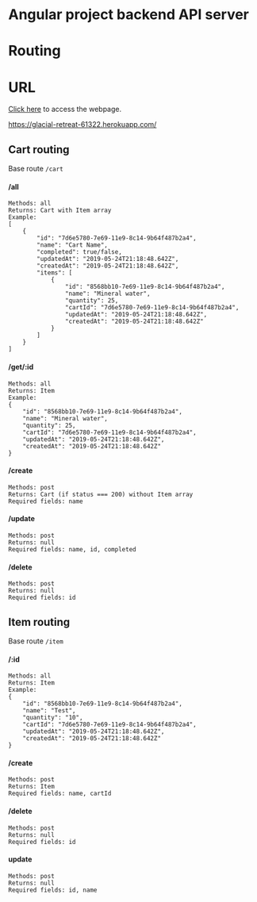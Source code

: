 # Angular project backend API server

# Routing

# URL

[Click here](https://glacial-retreat-61322.herokuapp.com/cart/all) to access the webpage.

https://glacial-retreat-61322.herokuapp.com/

## Cart routing

Base route ```/cart```

#### /all
```
Methods: all
Returns: Cart with Item array
Example:
[
    {
        "id": "7d6e5780-7e69-11e9-8c14-9b64f487b2a4",
        "name": "Cart Name",
        "completed": true/false,
        "updatedAt": "2019-05-24T21:18:48.642Z",
        "createdAt": "2019-05-24T21:18:48.642Z",
        "items": [
            {
                "id": "8568bb10-7e69-11e9-8c14-9b64f487b2a4",
                "name": "Mineral water",
                "quantity": 25,
                "cartId": "7d6e5780-7e69-11e9-8c14-9b64f487b2a4",
                "updatedAt": "2019-05-24T21:18:48.642Z",
                "createdAt": "2019-05-24T21:18:48.642Z"
            }
        ]
    }
]
```

#### /get/:id
```
Methods: all
Returns: Item
Example:
{
    "id": "8568bb10-7e69-11e9-8c14-9b64f487b2a4",
    "name": "Mineral water",
    "quantity": 25,
    "cartId": "7d6e5780-7e69-11e9-8c14-9b64f487b2a4",
    "updatedAt": "2019-05-24T21:18:48.642Z",
    "createdAt": "2019-05-24T21:18:48.642Z"
}
```

#### /create
```
Methods: post
Returns: Cart (if status === 200) without Item array
Required fields: name
```

#### /update
```
Methods: post
Returns: null
Required fields: name, id, completed
```

#### /delete
```
Methods: post
Returns: null
Required fields: id
```

## Item routing

Base route ```/item```

#### /:id

```
Methods: all
Returns: Item
Example:
{
    "id": "8568bb10-7e69-11e9-8c14-9b64f487b2a4",
    "name": "Test",
    "quantity": "10",
    "cartId": "7d6e5780-7e69-11e9-8c14-9b64f487b2a4",
    "updatedAt": "2019-05-24T21:18:48.642Z",
    "createdAt": "2019-05-24T21:18:48.642Z"
}
```

#### /create

```
Methods: post
Returns: Item
Required fields: name, cartId
```

#### /delete

```
Methods: post
Returns: null
Required fields: id
```

#### update

```
Methods: post
Returns: null
Required fields: id, name
```